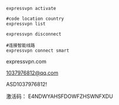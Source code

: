 ```
expressvpn activate

#code location country
expressvpn list

expressvpn disconnect

#连接智能线路
expressvpn connect smart

```

expressvpn.com

1037976812@qq.com

ASD1037976812!

激活码：
E4NDWYAHSFDOWFZHSWNFXDU